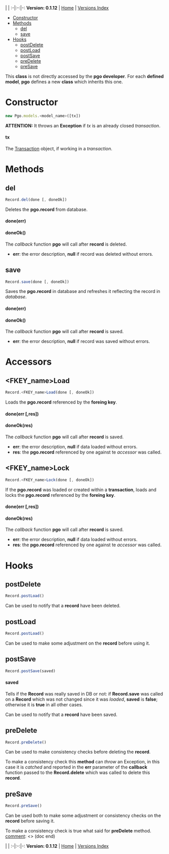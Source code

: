 
 | |
:-|:-:|-:
__Version: 0.1.12__ | [Home](Home.md) | [Versions Index](https://bitbucket.org/cicci/node-postgres-orm/src/master/doc/Index.md)

- [Constructor](#markdown-header-constructor)
- [Methods](#markdown-header-methods)
    - [del](#markdown-header-del)
    - [save](#markdown-header-save)
- [Hooks](#markdown-header-hooks)
    - [postDelete](#markdown-header-postdelete)
    - [postLoad](#markdown-header-postload)
    - [postSave](#markdown-header-postsave)
    - [preDelete](#markdown-header-predelete)
    - [preSave](#markdown-header-presave)

[comment]: <> (doc begin)
This __class__ is not directly accessed by the __pgo developer__. For each __defined model__, 
__pgo__ defines a new __class__ which inherits this one.

# Constructor
```javascript
new Pgo.models.<model_name>([tx])
```

__ATTENTION:__ It throws an __Exception__ if _tx_ is an already closed _transaction_.

#### tx
The [Transaction](Transaction.md) object, if working in a _transaction_.

# Methods

## del
```javascript
Record.del(done [, doneOk])
```

Deletes the __pgo.record__ from database.

#### done(err)
#### doneOk()
The _callback_ function __pgo__ will call after __record__ is deleted.

* __err__: the error description, __null__ if record was deleted without errors.

## save
```javascript
Record.save(done [, doneOk])
```

Saves the __pgo.record__ in database and refreshes it reflecting the record in _database_.

#### done(err)
#### doneOk()
The _callback_ function __pgo__ will call after __record__ is saved.

* __err__: the error description, __null__ if record was saved without errors.

# Accessors

## <FKEY_name>Load
```javascript
Record.<FKEY_name>Load(done [, doneOk])
```

Loads the __pgo.record__ referenced by the __foreing key__.

#### done(err [,res])
#### doneOk(res)
The _callback_ function __pgo__ will call after __record__ is saved.

* __err__: the error description, __null__ if data loaded without errors.
* __res__: the __pgo.record__ referenced by one against te _accessor_ was called.

## <FKEY_name>Lock
```javascript
Record.<FKEY_name>Lock(done [, doneOk])
```

If the __pgo.record__ was loaded or created within a __transaction__, loads and locks the __pgo.record__ referenced by
the __foreing key__.

#### done(err [,res])
#### doneOk(res)
The _callback_ function __pgo__ will call after __record__ is saved.

* __err__: the error description, __null__ if data loaded without errors.
* __res__: the __pgo.record__ referenced by one against te _accessor_ was called.

# Hooks

## postDelete
```javascript
Record.postLoad()
```

Can be used to notify that a __record__ have been deleted.

## postLoad
```javascript
Record.postLoad()
```

Can be used to make some adjustment on the __record__ before using it.

## postSave
```javascript
Record.postSave(saved)
```

#### saved
Tells if the __Record__ was really saved in DB or not: if __Record.save__ was called on a __Record__ which was not
changed since it was _loaded_, __saved__ is __false__; otherwise it is __true__ in all other cases.

Can be used to notify that a __record__ have been saved.

## preDelete
```javascript
Record.preDelete()
```

Can be used to make consistency checks before deleting the __record__.

To make a consistency check this __method__ can _throw_ an Exception, in this case it is
_catched_ and reported in the __err__ parameter of the __callback__ function passed to the
__Record.delete__ which was called to delete this __record__.

## preSave
```javascript
Record.preSave()
```

Can be used both to make some adjustment or consistency checks on the __record__ before saving
it.

To make a consistency check is true what said for __preDelete__ method.
[comment]: <> (doc end)

 | |
:-|:-:|-:
__Version: 0.1.12__ | [Home](Home.md) | [Versions Index](https://bitbucket.org/cicci/node-postgres-orm/src/master/doc/Index.md)
